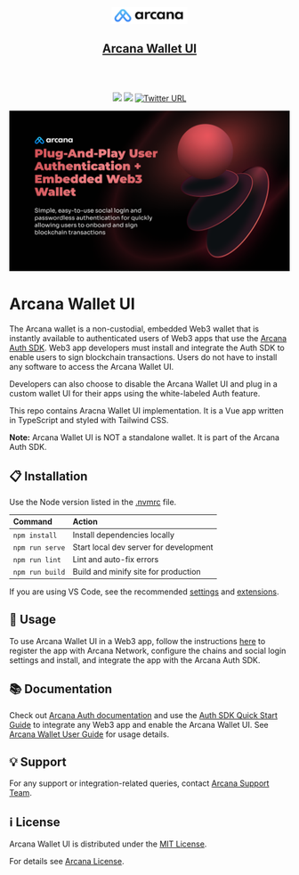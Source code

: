 <p align="center">
<a href="#start"><img height="30rem" src="https://raw.githubusercontent.com/arcana-network/branding/main/an_logo_light_temp.png"/></a>
<h2 align="center"> <a href="https://arcana.network/">Arcana Wallet UI </a></h2>
</p>
<br/>
<p id="banner" align="center">
<br/>
<a title="MIT License" href="https://github.com/arcana-network/license/blob/main/LICENSE.md"><img src="https://img.shields.io/badge/license-MIT-blue"/></a>
<a title="Beta release" href="https://github.com/arcana-network/wallet-ui/releases"><img src="https://img.shields.io/github/v/release/arcana-network/wallet-ui?style=flat-square&color=28A745"/></a>
<a title="Twitter" href="https://twitter.com/ArcanaNetwork"><img alt="Twitter URL" src="https://img.shields.io/twitter/url?style=social&url=https%3A%2F%2Ftwitter.com%2FArcanaNetwork"/></a>
<!---
<a title="CodeCov" href="https://codecov.io/gh/arcana-network/wallet-ui">
 <img src="https://codecov.io/gh/arcana-network/wallet-ui/branch/dev/graph/badge.svg?token=KmdjEs3enL"/></a>
-->
</p><p id="start" align="center">
<a href="https://docs.beta.arcana.network/"><img src="https://raw.githubusercontent.com/arcana-network/branding/main/an_banner_docs.png" alt="Arcana Wallet UI"/></a>
</p>

# Arcana Wallet UI

The Arcana wallet is a non-custodial, embedded Web3 wallet that is instantly available to authenticated users of Web3 apps that use the [Arcana Auth SDK](https://github.com/arcana-network/auth). Web3 app developers must install and integrate the Auth SDK to enable users to sign blockchain transactions. Users do not have to install any software to access the Arcana Wallet UI.

Developers can also choose to disable the Arcana Wallet UI and plug in a custom wallet UI for their apps using the white-labeled Auth feature.

This repo contains Aracna Wallet UI implementation. It is a Vue app written in TypeScript and styled with Tailwind CSS.

**Note:**  Arcana Wallet UI is NOT a standalone wallet. It is part of the Arcana Auth SDK.

## 📋 Installation

Use the Node version listed in the [.nvmrc](./.nvmrc) file.

| Command         | Action                                 |
| :-------------- | :------------------------------------- |
| `npm install`   | Install dependencies locally           |
| `npm run serve` | Start local dev server for development |
| `npm run lint`  | Lint and auto-fix errors               |
| `npm run build` | Build and minify site for production   |

If you are using VS Code, see the recommended [settings](./.vscode/settings.json) and [extensions](./.vscode/extensions.json).

## 📒 Usage

To use Arcana Wallet UI in a Web3 app, follow the instructions [here](https://docs.arcana.network/quick-start/index.html) to register the app with Arcana Network, configure the chains and social login settings and install, and integrate the app with the Arcana Auth SDK.

## 📚 Documentation

Check out [Arcana Auth documentation](https://docs.arcana.network/) and use the [Auth SDK Quick Start Guide](https://docs.arcana.network/quick-start/index.html) to integrate any Web3 app and enable the Arcana Wallet UI. See [Arcana Wallet User Guide](https://docs.arcana.network/user-guides/wallet-ui/index.html) for usage details.

## 💡 Support

For any support or integration-related queries, contact [Arcana Support Team](mailto:support@arcana.network).

## ℹ️ License

Arcana Wallet UI is distributed under the [MIT License](https://fossa.com/blog/open-source-licenses-101-mit-license/).

For details see [Arcana License](https://github.com/arcana-network/license/blob/main/LICENSE.md).
